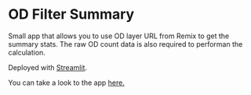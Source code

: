 # OD Filter Summary

Small app that allows you to use OD layer URL from Remix to get the summary stats. The raw OD count data is also required to performan the calculation.

Deployed with [Streamlit](https://streamlit.io/). 

You can take a look to the app [here.](https://yeying123-od-reader-2-links-od-filter-20220907-3s879c.streamlitapp.com/) 

